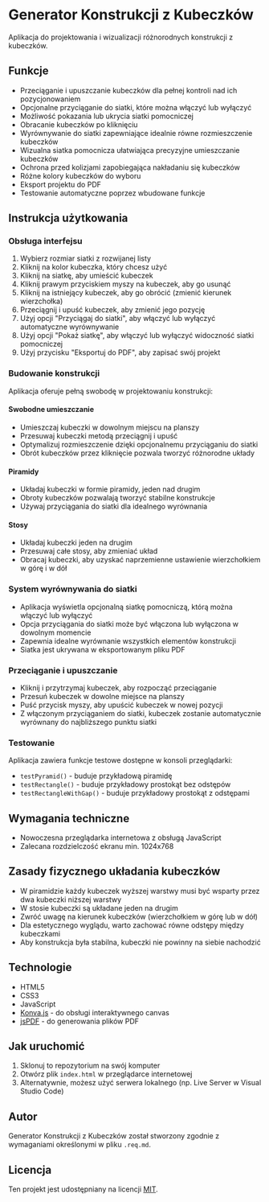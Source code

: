 # Generator Konstrukcji z Kubeczków

Aplikacja do projektowania i wizualizacji różnorodnych konstrukcji z kubeczków.

## Funkcje

- Przeciąganie i upuszczanie kubeczków dla pełnej kontroli nad ich pozycjonowaniem
- Opcjonalne przyciąganie do siatki, które można włączyć lub wyłączyć
- Możliwość pokazania lub ukrycia siatki pomocniczej
- Obracanie kubeczków po kliknięciu
- Wyrównywanie do siatki zapewniające idealnie równe rozmieszczenie kubeczków
- Wizualna siatka pomocnicza ułatwiająca precyzyjne umieszczanie kubeczków
- Ochrona przed kolizjami zapobiegająca nakładaniu się kubeczków
- Różne kolory kubeczków do wyboru
- Eksport projektu do PDF
- Testowanie automatyczne poprzez wbudowane funkcje

## Instrukcja użytkowania

### Obsługa interfejsu
1. Wybierz rozmiar siatki z rozwijanej listy
2. Kliknij na kolor kubeczka, który chcesz użyć
3. Kliknij na siatkę, aby umieścić kubeczek
4. Kliknij prawym przyciskiem myszy na kubeczek, aby go usunąć
5. Kliknij na istniejący kubeczek, aby go obrócić (zmienić kierunek wierzchołka)
6. Przeciągnij i upuść kubeczek, aby zmienić jego pozycję
7. Użyj opcji "Przyciągaj do siatki", aby włączyć lub wyłączyć automatyczne wyrównywanie
8. Użyj opcji "Pokaż siatkę", aby włączyć lub wyłączyć widoczność siatki pomocniczej
9. Użyj przycisku "Eksportuj do PDF", aby zapisać swój projekt

### Budowanie konstrukcji
Aplikacja oferuje pełną swobodę w projektowaniu konstrukcji:

#### Swobodne umieszczanie
- Umieszczaj kubeczki w dowolnym miejscu na planszy
- Przesuwaj kubeczki metodą przeciągnij i upuść
- Optymalizuj rozmieszczenie dzięki opcjonalnemu przyciąganiu do siatki
- Obrót kubeczków przez kliknięcie pozwala tworzyć różnorodne układy

#### Piramidy
- Układaj kubeczki w formie piramidy, jeden nad drugim
- Obroty kubeczków pozwalają tworzyć stabilne konstrukcje
- Używaj przyciągania do siatki dla idealnego wyrównania

#### Stosy
- Układaj kubeczki jeden na drugim
- Przesuwaj całe stosy, aby zmieniać układ
- Obracaj kubeczki, aby uzyskać naprzemienne ustawienie wierzchołkiem w górę i w dół

### System wyrównywania do siatki
- Aplikacja wyświetla opcjonalną siatkę pomocniczą, którą można włączyć lub wyłączyć
- Opcja przyciągania do siatki może być włączona lub wyłączona w dowolnym momencie
- Zapewnia idealne wyrównanie wszystkich elementów konstrukcji
- Siatka jest ukrywana w eksportowanym pliku PDF

### Przeciąganie i upuszczanie
- Kliknij i przytrzymaj kubeczek, aby rozpocząć przeciąganie
- Przesuń kubeczek w dowolne miejsce na planszy
- Puść przycisk myszy, aby upuścić kubeczek w nowej pozycji
- Z włączonym przyciąganiem do siatki, kubeczek zostanie automatycznie wyrównany do najbliższego punktu siatki

### Testowanie
Aplikacja zawiera funkcje testowe dostępne w konsoli przeglądarki:
- `testPyramid()` - buduje przykładową piramidę
- `testRectangle()` - buduje przykładowy prostokąt bez odstępów
- `testRectangleWithGap()` - buduje przykładowy prostokąt z odstępami

## Wymagania techniczne
- Nowoczesna przeglądarka internetowa z obsługą JavaScript
- Zalecana rozdzielczość ekranu min. 1024x768

## Zasady fizycznego układania kubeczków
- W piramidzie każdy kubeczek wyższej warstwy musi być wsparty przez dwa kubeczki niższej warstwy
- W stosie kubeczki są układane jeden na drugim
- Zwróć uwagę na kierunek kubeczków (wierzchołkiem w górę lub w dół)
- Dla estetycznego wyglądu, warto zachować równe odstępy między kubeczkami
- Aby konstrukcja była stabilna, kubeczki nie powinny na siebie nachodzić

## Technologie

- HTML5
- CSS3
- JavaScript
- [Konva.js](https://konvajs.org/) - do obsługi interaktywnego canvas
- [jsPDF](https://github.com/parallax/jsPDF) - do generowania plików PDF

## Jak uruchomić

1. Sklonuj to repozytorium na swój komputer
2. Otwórz plik `index.html` w przeglądarce internetowej
3. Alternatywnie, możesz użyć serwera lokalnego (np. Live Server w Visual Studio Code)

## Autor

Generator Konstrukcji z Kubeczków został stworzony zgodnie z wymaganiami określonymi w pliku `.req.md`.

## Licencja

Ten projekt jest udostępniany na licencji [MIT](https://opensource.org/licenses/MIT). 
